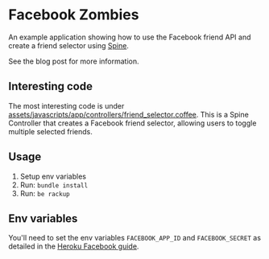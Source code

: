 # Facebook Zombies

An example application showing how to use the Facebook friend API and create a friend selector using [Spine](http://spinejs.com).

See the blog post for more information.

## Interesting code

The most interesting code is under [assets/javascripts/app/controllers/friend_selector.coffee](https://github.com/maccman/zombies/blob/master/assets/javascripts/app/controllers/friend_selector.coffee). This is a Spine Controller that creates a Facebook friend selector, allowing users to toggle multiple selected friends.

## Usage

1. Setup env variables
1. Run: `bundle install`
1. Run: `be rackup`

## Env variables

You'll need to set the env variables `FACEBOOK_APP_ID` and `FACEBOOK_SECRET` as detailed in the [Heroku Facebook guide](https://devcenter.heroku.com/articles/facebook).
